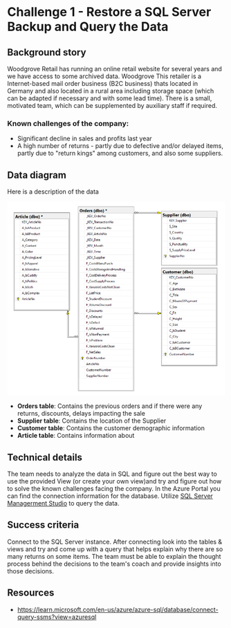 # Challenge 1 - Restore a SQL Server Backup and Query the Data

## Background story

Woodgrove Retail has running an online retail website for several years and we have access to some archived data. Woodgrove This retailer  is a Internet-based mail order business (B2C business) thats located in Germany and also located in a rural area including storage space (which can be adapted if necessary and with some lead time). There is a small, motivated team, which can be supplemented by auxiliary staff if required.

### Known challenges of the company:

* Significant decline in sales and profits last year
* A high number of returns - partly due to defective and/or delayed items, partly due to "return kings" among customers, and also some suppliers.



## Data diagram

Here is a description of the data

![sqldiagram](images/sqldiagram.png)

* **Orders table**: Contains the previous orders and if there were any returns, discounts, delays impacting the sale
* **Supplier table**: Contains the location of the Supplier
* **Customer table**: Contains the customer demographic information
* **Article table**: Contains information about

## Technical details

The team needs to analyze the data in SQL and figure out the best way to use the provided View (or create your own view)and try and figure out how to solve the known challenges facing the company.
In the Azure Portal you can find the connection information for the database. Utilize [SQL Server Managerment Studio](https://learn.microsoft.com/en-us/sql/ssms/download-sql-server-management-studio-ssms?view=sql-server-ver16) to query the data. 



## Success criteria

Connect to the SQL Server instance. After connecting look into the tables & views and try and come up with a query that helps explain why there are so many returns on some items. The team must be able to explain the thought process behind the decisions to the team's coach and provide insights into those decisions. 

## Resources


- https://learn.microsoft.com/en-us/azure/azure-sql/database/connect-query-ssms?view=azuresql



